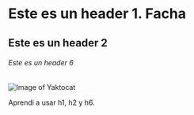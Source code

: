 # Este es un header 1. Facha
## Este es un header 2
###### Este es un header 6


![Image of Yaktocat](https://octodex.github.com/images/yaktocat.png)


Aprendi a usar h1, h2 y h6.
